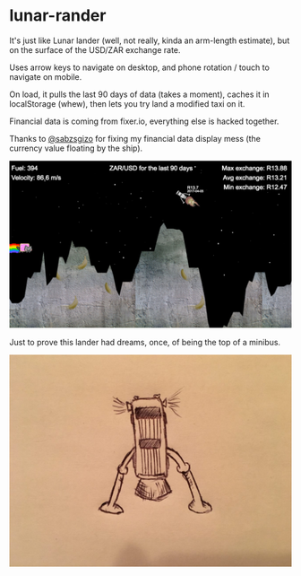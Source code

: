 # lunar-rander
It's just like Lunar lander (well, not really, kinda an arm-length estimate), but on the surface of the USD/ZAR exchange rate.

Uses arrow keys to navigate on desktop, and phone rotation / touch to navigate on mobile.

On load, it pulls the last 90 days of data (takes a moment), caches it in localStorage (whew),
then lets you try land a modified taxi on it.

Financial data is coming from fixer.io, everything else is hacked together.

Thanks to [@sabzsgizo](https://twitter.com/sabzsgizo) for fixing my financial data display mess (the currency value floating by the ship).

![awesome screenshot of stars and stuff](screens/flames.png)

Just to prove this lander had dreams, once, of being the top of a minibus.

![very convincing crude drawing of minibus](screens/taxi-spec.jpg)
